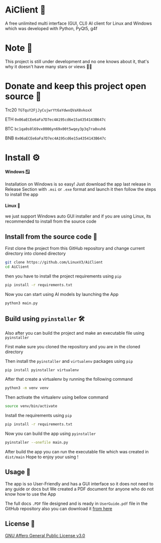 # AiClient 🚀

A free unlimited multi interface (GUI, CLI) AI client for Linux and Windows which was developed with Python, PyQt5, g4f

# Note 📌
This project is still under development and no one knows about it, that's why it doesn't have many stars or views 🤗😀

# Donate and keep this project open source 🙏
Trc20 `TGTquY2FjJyCujwrYt6aYdwxQVaX8vkoxX`

ETH `0x06aECEe6aFa7D7ec4A195cd6e15a4354143B647c`

BTC `bc1qa0s0l69vx0006yn69x00t5wqey3p3q7ra0xuh6`

BNB `0x06aECEe6aFa7D7ec4A195cd6e15a4354143B647c`

# Install ⚙️

#### Windows 🪟
Installation on Windows is so easy!
Just download the app last release in Release Section with `.msi` or `.exe` format and launch it then follow the steps to install the app

#### Linux 🐧

we just support Windows auto GUI installer and if you are using Linux, its recommended to install from the source code

## Install from the source code 🧰

First clone the project from this GitHub repository and change current directory into cloned directory

```bash
git clone https://github.com/LinuxV3/AiClient
cd AiClient
```
then you have to install the project requirements using `pip`

```bash
pip install -r requirements.txt
```
Now you can start using AI models by launching the App
```bash
python3 main.py
```
## Build using `pyinstaller` 🛠️
Also after you can build the project and make an executable file using `pyinstaller`

First make sure you cloned the repository and you are in the cloned directory

Then install the `pyinstaller` and `virtualenv` packages using `pip`
```bash
pip install pyinstaller virtualenv
```

After that create a virtualenv by running the following command
```bash
python3 -m venv venv
```

Then activate the virtualenv using bellow command
```bash
source venv/bin/activate
```

Install the requirements using `pip`
```bash
pip install -r requirements.txt
```
Now you can build the app using `pyinstaller`
```bash
pyinstaller --onefile main.py
```
After build the app you can run the executable file which was created in `dist/main`
Hope to enjoy your using !

## Usage 🔰

The app is so User-Friendly and has a GUI interface so it does not need to any guide or docs but We created a PDF document for anyone who do not know how to use the App

The full docs `.PDF` file designed and is ready in `UserGuide.pdf` file in the GitHub repository
also you can download it [from here](https://aiclient.pythonanywhere.com/src/UserGuide.pdf)



## License 🪪

[GNU Affero General Public License v3.0](https://choosealicense.com/licenses/agpl-3.0/)